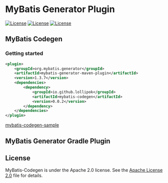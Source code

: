 # MyBatis Generator Plugin

[![License](https://img.shields.io/badge/license-Apache%202-blue.svg?style=flat-square)](https://www.apache.org/licenses/LICENSE-2.0)
[![License](https://img.shields.io/badge/license-Anti%20996-blue.svg?style=flat-square)](https://github.com/996icu/996.ICU/blob/master/LICENSE)
[![License](https://img.shields.io/maven-central/v/io.github.lollipok/mybatis-codegen.svg?color=blue&style=flat-square)](https://search.maven.org/search?q=g:io.github.lollipok%20AND%20a:mybatis-codegen)

## MyBatis Codegen

### Getting started

```xml
<plugin>
    <groupId>org.mybatis.generator</groupId>
    <artifactId>mybatis-generator-maven-plugin</artifactId>
    <version>1.3.7</version>
    <dependencies>
        <dependency>
            <groupId>io.github.lollipok</groupId>
            <artifactId>mybatis-codegen</artifactId>
            <version>0.0.2</version>
        </dependency>
    </dependencies>
</plugin>
```

[mybatis-codegen-sample](./mybatis-codegen-sample "MyBatis Codegen Sample")

## MyBatis Generator Gradle Plugin

## License

MyBatis-Codegen is under the Apache 2.0 license. See the [Apache License 2.0](https://www.apache.org/licenses/LICENSE-2.0) file for details.
